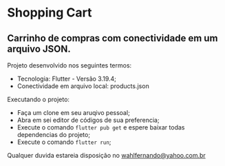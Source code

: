 # Shopping Cart

## Carrinho de compras com conectividade em um arquivo JSON.

Projeto desenvolvido nos seguintes termos:
 * Tecnologia: Flutter - Versão 3.19.4;
 * Conectividade em arquivo local: products.json

Executando o projeto:
 * Faça um clone em seu aruqivo pessoal;
 * Abra em sei editor de códigos de sua preferencia;
 * Execute o comando `flutter pub get` e espere baixar todas dependencias do projeto;
 * Execute o comando `flutter run`;

 Qualquer duvida estareia disposição no wahlfernando@yahoo.com.br

